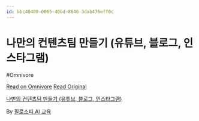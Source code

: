 ```yaml
---
id: bbc40480-0065-40bd-8846-3dab476eff0c
---
```


# 나만의 컨텐츠팀 만들기 (유튜브, 블로그, 인스타그램)
#Omnivore
 
[Read on Omnivore](https://omnivore.app/me/https-youtube-com-watch-v-wje-yj-y-7-j-byc-1908b528fc8)
[Read Original](https://youtube.com/watch?v=WJEYjY7JByc)
 
[나만의 컨텐츠팀 만들기 (유튜브, 블로그, 인스타그램)](https://youtube.com/watch?v=WJEYjY7JByc)

By [필로소피 AI 교육](https://www.youtube.com/@%ED%95%84%EB%A1%9C%EC%86%8C%ED%94%BC)